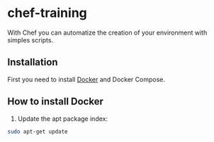 # chef-training
With Chef you can automatize the creation of your environment with simples scripts.

## Installation
First you need to install [Docker](https://docs.docker.com/v17.09/engine/installation/linux/docker-ce/ubuntu/#extra-steps-for-aufs) and Docker Compose.

## How to install Docker
1. Update the apt package index:
```bash
sudo apt-get update
```
